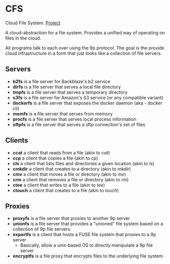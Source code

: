 # CFS

Cloud File System. [Project](https://3.basecamp.com/4288314/projects/13730131)

A cloud-abstraction for a file system. Provides a unified way of operating on
files in the cloud.

All programs talk to each over using the 9p protocol. The goal is the provide
cloud infrastructure in a form that just looks like a collection of file
servers.

## Servers

 - **b2fs** is a file server for Backblaze's b2 service
 - **dirfs** is a file server that serves a local file directory
 - **tmpfs** is a file server that serves a temporary directory
 - **s3fs** is a file server for Amazon's S3 service (or any compatible variant)
 - **dockerfs** is a file server that exposes the docker daemon (aka - docker cli)
 - **memfs** is a file server that serves from memory
 - **procfs** is a file server that serves local process information
 - **sftpfs** is a file server that serves a sftp connection's set of files

## Clients

 - **ccat** a client that reads from a file (akin to *cat*)
 - **ccp** a client that copies a file (akin to *cp*)
 - **cls** a client that lists files and directories a given location (akin to *ls*)
 - **cmkdir** a client that creates to a directory (akin to *mkdir*)
 - **cmv** a client that moves a file or directory (akin to *mv*)
 - **crm** a client that removes a file or directory (akin to *rm*)
 - **ctee** a client that writes to a file (akin to *tee*)
 - **ctouch** a client that creates to a file (akin to *touch*)

## Proxies

 - **proxyfs** is a file server that proxies to another 9p server
 - **unionfs** is a file server that provides a "unioned" file system based on
   a collection of 9p file servers.
 - **exportfs** is a client that hosts a FUSE file system that proxies to a 9p server
     - Basically, allow a unix-based OS to directly manipulate a 9p file server
 - **encryptfs** is a file proxy that encrypts files to the underlying file system.
